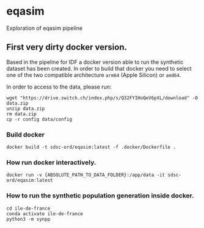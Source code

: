 # eqasim
Exploration of eqasim pipeline

## First very dirty docker version.

Based in the pipeline for IDF a docker version able to run the synthetic dataset has been created. In order to build that docker you need to select 
one of the two compatible architecture `arm64` (Apple Silicon) or `amd64`. 

In order to access to the data, please run:

```
wget "https://drive.switch.ch/index.php/s/Q32FYIHoQeV6pXL/download" -O data.zip
unzip data.zip
rm data.zip
cp -r config data/config
```

### Build docker 

```
docker build -t sdsc-ord/eqasim:latest -f .docker/Dockerfile .       
```

### How run docker interactively.

```
docker run -v {ABSOLUTE_PATH_TO_DATA_FOLDER}:/app/data -it sdsc-ord/eqasim:latest 
```

### How to run the synthetic population generation inside docker. 

```
cd ile-de-france
conda activate ile-de-france
python3 -m synpp
```
